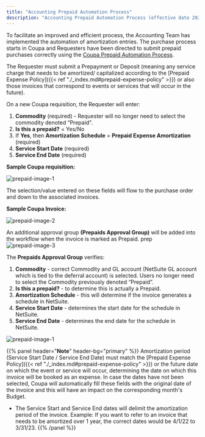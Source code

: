 ```yaml
---
title: "Accounting Prepaid Automation Process"
description: "Accounting Prepaid Automation Process (effective date 2022-04-01)"
---
```


To facilitate an improved and efficient process, the Accounting Team has implemented the automation of amortization entries. The purchase process starts in Coupa and Requesters have been directed to submit prepaid purchases correctly using the [Coupa Prepaid Automation Process](https://about.gitlab.com/handbook/business-technology/enterprise-applications/guides/coupa-prepaid/).

The Requester must submit a Prepayment or Deposit (meaning any service charge that needs to be amortized/ capitalized according to the [Prepaid Expense Policy]({{< ref "./_index.md#prepaid-expense-policy" >}}) or also those invoices that correspond to events or services that will occur in the future).

On a new Coupa requisition, the Requester will enter:

1. **Commodity** (required) - Requester will no longer need to select the commodity denoted “Prepaid".
1. **Is this a prepaid?** = Yes/No
1. If **Yes**, then **Amortization Schedule** = **Prepaid Expense Amortization** (required)
1. **Service Start Date** (required)
1. **Service End Date** (required)

**Sample Coupa requisition:**

![prepaid-image-1](/handbook/finance/accounting/prepaid1a.png)

The selection/value entered on these fields will flow to the purchase order and down to the associated invoices.

**Sample Coupa Invoice:**

![prepaid-image-2](/handbook/finance/accounting/prepaid2a.png)

An additional approval group **(Prepaids Approval Group)** will be added into the workflow when the invoice is marked as Prepaid.
prep
![prepaid-image-3](/handbook/finance/accounting/prepaid3a.png)

The **Prepaids Approval Group** verifies:

1. **Commodity** - correct Commodity and GL account (NetSuite GL account which is tied to the deferral account) is selected. Users no longer need to select the Commodity previously denoted “Prepaid”.
1. **Is this a prepaid?** - to determine this is actually a Prepaid.
1. **Amortization Schedule** - this will determine if the invoice generates a schedule in NetSuite.
1. **Service Start Date** - determines the start date for the schedule in NetSuite.
1. **Service End Date** - determines the end date for the schedule in NetSuite.

![prepaid-image-1](/handbook/finance/accounting/prepaid1a.png)

{{% panel header="**Note**" header-bg="primary" %}}
Amortization period (Service Start Date / Service End Date) must match the [Prepaid Expense Policy]({{< ref "./_index.md#prepaid-expense-policy" >}}) or the future date on which the event or service will occur, determining the date on which this invoice will be booked as an expense.  In case the dates have not been selected, Coupa will automatically fill these fields with the original date of the invoice and this will have an impact on the corresponding month's Budget.

- The Service Start and Service End dates will delimit the amortization period of the invoice. Example: If you want to refer to an invoice that needs to be amortized over 1 year, the correct dates would be 4/1/22 to 3/31/23.
{{% /panel %}}
